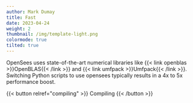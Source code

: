 ```yaml
---
author: Mark Dumay
title: Fast
date: 2023-04-24
weight: 2
thumbnail: /img/template-light.png
colormode: true
tilted: true
---
```


OpenSees uses state-of-the-art numerical libraries like {{< link openblas >}}OpenBLAS{{< /link >}} and {{< link umfpack >}}Umfpack{{< /link >}}. 
Switching Python scripts to use opensees typically results in a 4x to 5x performance boost.

{{< button relref="compiling" >}}
    Compiling
{{< /button >}}
